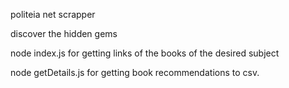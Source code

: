 politeia net scrapper 

discover the hidden gems

node index.js for getting links of the books of the desired subject

node getDetails.js for getting book recommendations to csv.
